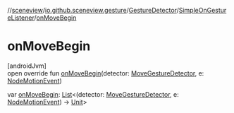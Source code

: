 //[sceneview](../../../../index.md)/[io.github.sceneview.gesture](../../index.md)/[GestureDetector](../index.md)/[SimpleOnGestureListener](index.md)/[onMoveBegin](on-move-begin.md)

# onMoveBegin

[androidJvm]\
open override fun [onMoveBegin](on-move-begin.md)(detector: [MoveGestureDetector](../../-move-gesture-detector/index.md), e: [NodeMotionEvent](../../-node-motion-event/index.md))

var [onMoveBegin](on-move-begin.md): [List](https://kotlinlang.org/api/latest/jvm/stdlib/kotlin.collections/-list/index.html)&lt;(detector: [MoveGestureDetector](../../-move-gesture-detector/index.md), e: [NodeMotionEvent](../../-node-motion-event/index.md)) -&gt; [Unit](https://kotlinlang.org/api/latest/jvm/stdlib/kotlin/-unit/index.html)&gt;
